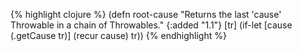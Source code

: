{% highlight clojure %}
(defn root-cause
  "Returns the last 'cause' Throwable in a chain of Throwables."
  {:added "1.1"}
  [tr]
  (if-let [cause (.getCause tr)]
    (recur cause)
    tr))
{% endhighlight %}
